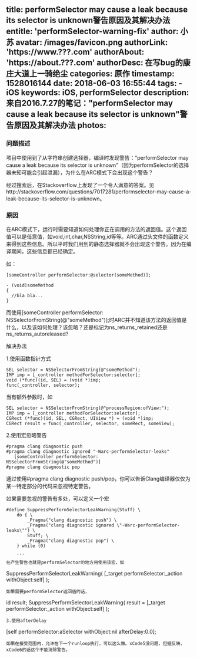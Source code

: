 title: performSelector may cause a leak because its selector is unknown警告原因及其解决办法
entitle: 'performSelector-warning-fix'
author: 小苏
avatar: /images/favicon.png
authorLink: 'https://www.???.com'
authorAbout: 'https://about.???.com'
authorDesc: 在写bug的康庄大道上一骑绝尘
categories: 原作
timestamp: 1528016144
date: 2018-06-03 16:55:44
tags:
    - iOS
keywords: iOS, performSelector
description: 来自2016.7.27的笔记："performSelector may cause a leak because its selector is unknown"警告原因及其解决办法
photos:
---

### 问题描述

项目中使用到了从字符串创建选择器，编译时发现警告："performSelector may cause a leak because its selector is unknown"（因为performSelector的选择器未知可能会引起泄漏），为什么在ARC模式下会出现这个警告？

经过搜索后，在Stackoverflow上发现了一个令人满意的答案。见http://stackoverflow.com/questions/7017281/performselector-may-cause-a-leak-because-its-selector-is-unknown。

### 原因

在ARC模式下，运行时需要知道如何处理你正在调用的方法的返回值。这个返回值可以是任意值，如void,int,char,NSString,id等等。ARC通过头文件的函数定义来得到这些信息。所以平时我们用到的静态选择器就不会出现这个警告。因为在编译期间，这些信息都已经确定。

如：

```
[someController performSelector:@selector(someMethod)];

- (void)someMethod
{
  //bla bla...
}
```
而使用[someController performSelector: NSSelectorFromString(@"someMethod")];时ARC并不知道该方法的返回值是什么，以及该如何处理？该忽略？还是标记为ns_returns_retained还是ns_returns_autoreleased?

解决办法

1.使用函数指针方式

```
SEL selector = NSSelectorFromString(@"someMethod");
IMP imp = [_controller methodForSelector:selector];
void (*func)(id, SEL) = (void *)imp;
func(_controller, selector);
```
当有额外参数时，如

```
SEL selector = NSSelectorFromString(@"processRegion:ofView:");
IMP imp = [_controller methodForSelector:selector];
CGRect (*func)(id, SEL, CGRect, UIView *) = (void *)imp;
CGRect result = func(_controller, selector, someRect, someView);
```

2.使用宏忽略警告

```
#pragma clang diagnostic push 
#pragma clang diagnostic ignored "-Warc-performSelector-leaks" 
   [someController performSelector: NSSelectorFromString(@"someMethod")]
#pragma clang diagnostic pop
```

通过使用#pragma clang diagnostic push/pop，你可以告诉Clang编译器仅仅为某一特定部分的代码来忽视特定警告。

如果需要忽视的警告有多处，可以定义一个宏

```
#define SuppressPerformSelectorLeakWarning(Stuff) \
    do { \
        _Pragma("clang diagnostic push") \
        _Pragma("clang diagnostic ignored \"-Warc-performSelector-leaks\"") \
        Stuff; \
        _Pragma("clang diagnostic pop") \
    } while (0)
    
    ```
在产生警告也就是performSelector的地方用使用该宏，如

```
SuppressPerformSelectorLeakWarning(
    [_target performSelector:_action withObject:self]
);
```
如果需要performSelector返回值的话，

```
id result;
SuppressPerformSelectorLeakWarning(
    result = [_target performSelector:_action withObject:self]
);
```
3.使用afterDelay

```
[self performSelector:aSelector withObject:nil afterDelay:0.0];
```
如果在接受范围内，允许在下一个runloop执行，可以这么做。xCode5没问题，但据反映，xCode6的话这个不能消除警告。

